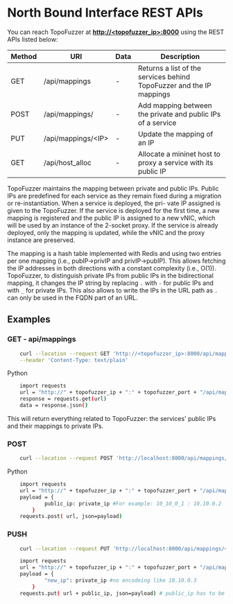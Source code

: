 # North Bound Interface REST APIs

You can reach TopoFuzzer at **[http://<topofuzzer_ip>:8000](http://<katana_ip>:8000)** using the REST APIs listed below:

| Method | URI                  | Data | Description                                                          |
|--------|----------------------|------|----------------------------------------------------------------------|
| GET    | /api/mappings        | -    | Returns a list of the services behind TopoFuzzer and the IP mappings |
| POST   | /api/mappings/       | -    | Add mapping between the private and public IPs of a service          |
| PUT    | /api/mappings/\<IP\> | -    | Update the mapping of an IP                                          |
| GET    | /api/host_alloc      | -    | Allocate a mininet host to proxy a service with its public IP        |

TopoFuzzer maintains the mapping between private and public IPs.
Public IPs are predefined for each service as they remain fixed
during a migration or re-instantiation. When a service is deployed, the pri-
vate IP assigned is given to the TopoFuzzer. If the service is
deployed for the first time, a new mapping is registered and
the public IP is assigned to a new vNIC, which will be used
by an instance of the 2-socket proxy. If the service is already
deployed, only the mapping is updated, while the vNIC and
the proxy instance are preserved. 

The mapping is a hash table implemented with Redis and using two entries per one mapping (i.e., pubIP→privIP and
privIP→pubIP). This allows fetching the IP addresses in both directions with a constant complexity (i.e., O(1)).
TopoFuzzer, to distinguish private IPs from public IPs in the bidirectional mapping, it changes the IP string by replacing `.` with `-` for public IPs and with `_` for private IPs. This also allows to write the IPs in the URL path as `.` can only be used in the FQDN part of an URL.

## Examples


### GET - api/mappings

```bash
    curl --location --request GET 'http://<topofuzzer_ip>:8000/api/mappings' \
    --header 'Content-Type: text/plain'
````
Python
```bash
    import requests
    url = "http://" + topofuzzer_ip + ":" + topofuzzer_port + "/api/mappings/"
    response = requests.get(url)
    data = response.json()
````
This will return everything related to TopoFuzzer: the services' public IPs and their mappings to private IPs.

### POST
```bash
    curl --location --request POST 'http://localhost:8000/api/mappings/' --header 'Content-Type: application/json' --data-raw '{"10-161-2-102": "10.70.0.3"}'
```
Python
```bash
    import requests
    url = "http://" + topofuzzer_ip + ":" + topofuzzer_port + "/api/mappings/"
    payload = {
            public_ip: private_ip #For example: 10_10_0_1 : 10.10.0.2
        }
    requests.post( url, json=payload)
````

### PUSH
```bash
    curl --location --request PUT 'http://localhost:8000/api/mappings/<public_IP>' --header 'Content-Type: application/json' --data-raw '{"new_ip": "10.10.0.3"}'
```
```bash
    import requests
    url = "http://" + topofuzzer_ip + ":" + topofuzzer_port + "/api/mappings/"
    payload = {
            "new_ip": private_ip #no encodeing like 10.10.0.3
        }
    requests.put( url + public_ip, json=payload) # public_ip has to be encoded like 10_10_0_1
````




